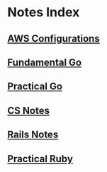 # Notes Index
## [AWS Configurations](AWSConfigurations.md)
## [Fundamental Go](Fundamental_Go.md)
## [Practical Go](Practical_Go.md)
## [CS Notes](CSNotes.md)
## [Rails Notes](RailsNotes.md)
## [Practical Ruby](Practical_Ruby.md)

